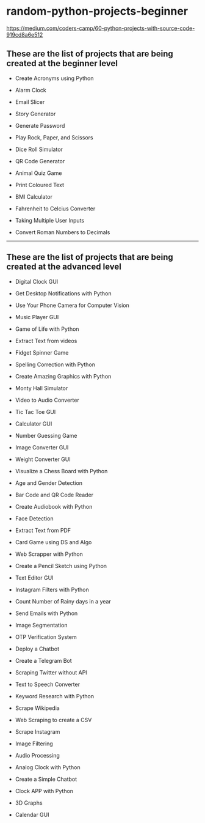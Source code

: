 # random-python-projects-beginner

https://medium.com/coders-camp/60-python-projects-with-source-code-919cd8a6e512

## These are the list of projects that are being created at the beginner level

- Create Acronyms using Python

- Alarm Clock

- Email Slicer

- Story Generator

- Generate Password

- Play Rock, Paper, and Scissors

- Dice Roll Simulator

- QR Code Generator

- Animal Quiz Game

- Print Coloured Text

- BMI Calculator

- Fahrenheit to Celcius Converter

- Taking Multiple User Inputs

- Convert Roman Numbers to Decimals

<hr>

## These are the list of projects that are being created at the advanced level


- Digital Clock GUI

- Get Desktop Notifications with Python

- Use Your Phone Camera for Computer Vision

- Music Player GUI

- Game of Life with Python

- Extract Text from videos

- Fidget Spinner Game

- Spelling Correction with Python

- Create Amazing Graphics with Python

- Monty Hall Simulator

- Video to Audio Converter

- Tic Tac Toe GUI

- Calculator GUI

- Number Guessing Game

- Image Converter GUI

- Weight Converter GUI

- Visualize a Chess Board with Python

- Age and Gender Detection

- Bar Code and QR Code Reader

- Create Audiobook with Python

- Face Detection

- Extract Text from PDF

- Card Game using DS and Algo

- Web Scrapper with Python

- Create a Pencil Sketch using Python

- Text Editor GUI

- Instagram Filters with Python

- Count Number of Rainy days in a year

- Send Emails with Python

- Image Segmentation

- OTP Verification System

- Deploy a Chatbot

- Create a Telegram Bot

- Scraping Twitter without API

- Text to Speech Converter

- Keyword Research with Python

- Scrape Wikipedia

- Web Scraping to create a CSV

- Scrape Instagram

- Image Filtering

- Audio Processing

- Analog Clock with Python

- Create a Simple Chatbot

- Clock APP with Python

- 3D Graphs

- Calendar GUI
